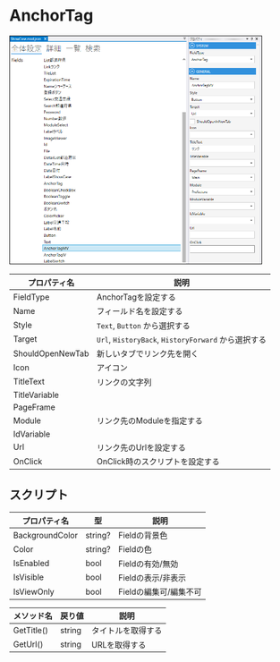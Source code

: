 # AnchorTag

<img src="./images/AnchorTag.png" width="450" alt="AnchorTag設定" title="AnchorTag設定" style="border: 1px solid;">

| プロパティ名           | 説明                                            |
|------------------|-----------------------------------------------| 
| FieldType        | AnchorTagを設定する                                |
| Name             | フィールド名を設定する                                   |
| Style            | `Text`, `Button` から選択する                       |
| Target           | `Url`, `HistoryBack`, `HistoryForward` から選択する |
| ShouldOpenNewTab | 新しいタブでリンク先を開く                                 |
| Icon             | アイコン                                          |
| TitleText        | リンクの文字列                                       |
| TitleVariable    |                                               |
| PageFrame        |                                               |
| Module           | リンク先のModuleを指定する                              |
| IdVariable       |                                               |
| Url              | リンク先のUrlを設定する                                 |
| OnClick          | OnClick時のスクリプトを設定する                           |


## スクリプト
| プロパティ名          | 型               | 説明                                            |
|-----------------|-----------------|-----------------------------------------------|
| BackgroundColor | string?         | Fieldの背景色                                     | 
| Color           | string?         | Fieldの色                                       |
| IsEnabled       | bool            | Fieldの有効/無効                                   |
| IsVisible       | bool            | Fieldの表示/非表示                                  |
| IsViewOnly      | bool            | Fieldの編集可/編集不可                                |

| メソッド名      | 戻り値     | 説明        |
|------------|---------|-----------|
| GetTitle() | string  | タイトルを取得する |
| GetUrl()   | string  | URLを取得する  |
